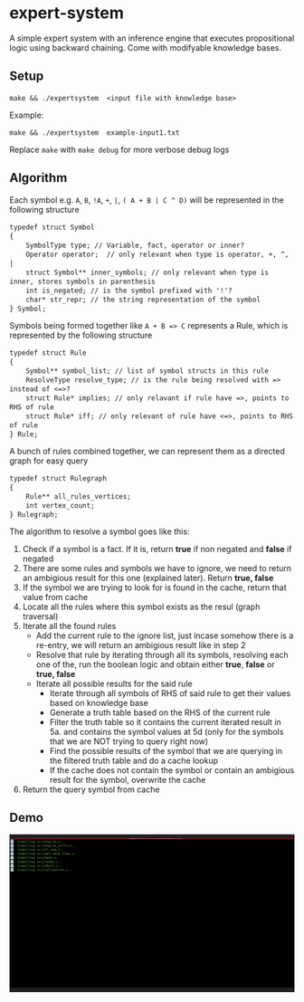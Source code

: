 # expert-system

A simple expert system with an inference engine that executes propositional logic using backward chaining. Come with modifyable knowledge bases.

## Setup
```
make && ./expertsystem  <input file with knowledge base> 
```

Example:
```
make && ./expertsystem  example-input1.txt 
```

Replace `make` with `make debug` for more verbose debug logs

## Algorithm
Each symbol e.g. `A`, `B`, `!A`, `+`, `|`, `( A + B | C ^ D)` will be represented in the following structure

```
typedef struct Symbol
{
	SymbolType type; // Variable, fact, operator or inner?
	Operator operator;	// only relevant when type is operator, +, ^, | 
	struct Symbol** inner_symbols; // only relevant when type is inner, stores symbols in parenthesis
	int is_negated; // is the symbol prefixed with '!'?
	char* str_repr; // the string representation of the symbol
} Symbol;
```

Symbols being formed together like `A + B => C` represents a Rule, which is represented by the following structure

```
typedef struct Rule
{
	Symbol** symbol_list; // list of symbol structs in this rule
	ResolveType resolve_type; // is the rule being resolved with => instead of <=>?
	struct Rule* implies; // only relavant if rule have =>, points to RHS of rule
	struct Rule* iff; // only relevant of rule have <=>, points to RHS of rule
} Rule;
```

A bunch of rules combined together, we can represent them as a directed graph for easy query
```
typedef struct Rulegraph 
{
	Rule** all_rules_vertices;
	int vertex_count;
} Rulegraph;
```
The algorithm to resolve a symbol goes like this:
1. Check if a symbol is a fact. If it is, return **true** if non negated and **false** if negated
2. There are some rules and symbols we have to ignore, we need to return an ambigious result for this one (explained later). Return **true, false**
3. If the symbol we are trying to look for is found in the cache, return that value from cache
4. Locate all the rules where this symbol exists as the resul (graph traversal)
5. Iterate all the found rules
	- Add the current rule to the ignore list, just incase somehow there is a re-entry, we will return an ambigious result like in step 2
	- Resolve that rule by iterating through all its symbols, resolving each one of the, run the boolean logic and obtain either **true**, **false** or **true, false**
	- Iterate all possible results for the said rule
		- Iterate through all symbols of RHS of said rule to get their values based on knowledge base
		- Generate a truth table based on the RHS of the current rule 
		- Filter the truth table so it contains the current iterated result in 5a. and contains the symbol values at 5d (only for the symbols that we are NOT trying to query right now)
		- Find the possible results of the symbol that we are querying in the filtered truth table and do a cache lookup
		- If the cache does not contain the symbol or contain an ambigious result for the symbol, overwrite the cache
6. Return the query symbol from cache

## Demo
![demo.gif](https://raw.githubusercontent.com/neosizzle/expert-system/main/demo.gif)
